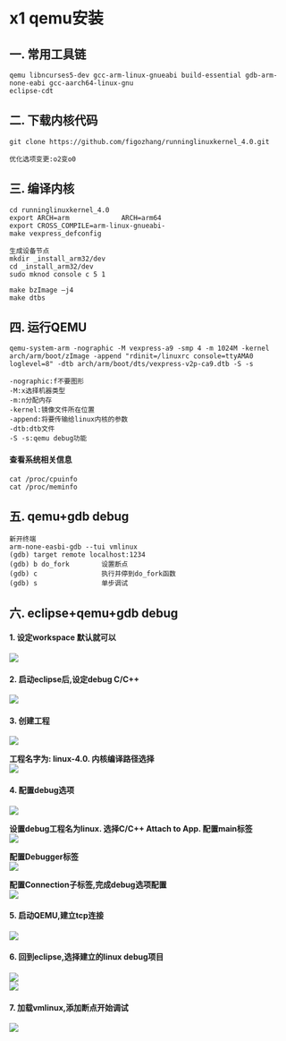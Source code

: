 # x1 qemu安装
## 一. 常用工具链
```shell
qemu libncurses5-dev gcc-arm-linux-gnueabi build-essential gdb-arm-none-eabi gcc-aarch64-linux-gnu
eclipse-cdt
```

## 二. 下载内核代码
```shell
git clone https://github.com/figozhang/runninglinuxkernel_4.0.git

优化选项变更:o2变o0
```
## 三. 编译内核
```shell
cd runninglinuxkernel_4.0
export ARCH=arm             ARCH=arm64
export CROSS_COMPILE=arm-linux-gnueabi-
make vexpress_defconfig

生成设备节点
mkdir _install_arm32/dev
cd _install_arm32/dev
sudo mknod console c 5 1

make bzImage –j4
make dtbs
```

## 四. 运行QEMU
```shell
qemu-system-arm -nographic -M vexpress-a9 -smp 4 -m 1024M -kernel arch/arm/boot/zImage -append "rdinit=/linuxrc console=ttyAMA0 loglevel=8" -dtb arch/arm/boot/dts/vexpress-v2p-ca9.dtb -S -s

-nographic:f不要图形
-M:x选择机器类型
-m:n分配内存
-kernel:镜像文件所在位置
-append:将要传输给linux内核的参数
-dtb:dtb文件
-S -s:qemu debug功能
```

#### 查看系统相关信息
```shell
cat /proc/cpuinfo
cat /proc/meminfo
```

## 五. qemu+gdb debug
```shell
新开终端
arm-none-easbi-gdb --tui vmlinux
(gdb) target remote localhost:1234
(gdb) b do_fork        设置断点
(gdb) c                执行并停到do_fork函数
(gdb) s                单步调试
```

## 六. eclipse+qemu+gdb debug  
#### 1. 设定workspace 默认就可以
![](pic/eclipse_1.png)  

#### 2. 启动eclipse后,设定debug C/C++  
![](pic/eclipse_2.png)  

#### 3. 创建工程
![](pic/eclipse_3.png)  

**工程名字为: linux-4.0. 内核编译路径选择**  
![](pic/eclipse_4.png)  

#### 4. 配置debug选项
![](pic/eclipse_5.png)  

**设置debug工程名为linux. 选择C/C++ Attach to App. 配置main标签**  
![](pic/eclipse_6.png)  

**配置Debugger标签**  
![](pic/eclipse_7.png)  

**配置Connection子标签,完成debug选项配置**  
![](pic/eclipse_8.png)  

#### 5. 启动QEMU,建立tcp连接  
![](pic/eclipse_9.png)  

#### 6. 回到eclipse,选择建立的linux debug项目
![](pic/eclipse_10.png)  
![](pic/eclipse_11.png)  

#### 7. 加载vmlinux,添加断点开始调试
![](pic/eclipse_12.png)  

